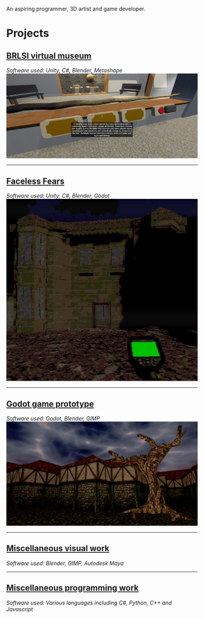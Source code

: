An aspiring programmer, 3D artist and game developer.


# Projects

## [BRLSI virtual museum](brlsi.md)
*Software used: Unity, C#, Blender, Metashape*
![](brlsi-narwhal.png)

---

## [Faceless Fears](faceless-fears.md)
*Software used: Unity, C#, Blender, Godot*
![](ff-unity-house.png)

---

## [Godot game prototype](gospel.md)
*Software used: Godot, Blender, GIMP*
![](gospel-preview.png)

---

## [Miscellaneous visual work](misc-visual-work.md)
*Software used: Blender, GIMP, Autodesk Maya*

---

## [Miscellaneous programming work](misc-code-work.md)
*Software used: Various languages including C#, Python, C++ and Javascript*